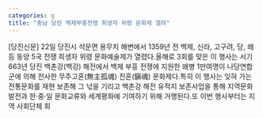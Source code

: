 ```yaml
---
categories: g
title: "충남 당진 백제부흥전쟁 희생자 위령 문화제 열려"
---
```

[당진신문] 22일 당진시 석문면 용무치 해변에서 1359년 전 백제, 신라, 고구려, 당, 왜 등 동양 5국 전쟁 희생자 위령 문화예술제가 열렸다.올해로 3회를 맞은 이 행사는 서기 663년 당진 백촌강(백강) 해전에서 백제 부흥 전쟁에 지원한 왜병 1만여명이 나당연합군에 의해 전사한 무주고혼(無主孤魂) 진혼(鎭魂) 문화제다.특히 이 행사는 잊혀 가는 전통문화를 재현 보존해 그 넋을 기리고 백촌강 해전 유적지 보존사업을 통해 지역문화발전과 한·중·일 문화교류와 세계평화에 기여하기 위해 거행된다.또 이번 행사부터는 지역 사회단체 회